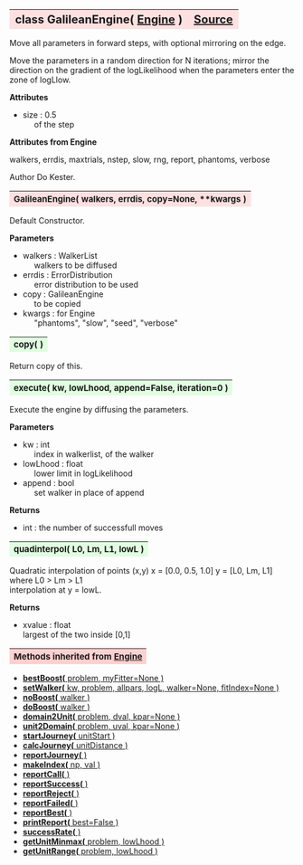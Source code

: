 ---
---
<br><br>

<a name="GalileanEngine"></a>
<table><thead style="background-color:#FFE0E0; width:100%; font-size:20px"><tr><th style="text-align:left">
<strong>class GalileanEngine(</strong> <a href="./Engine.html">Engine</a> )</th><th style="text-align:right"><a href=https://github.com/dokester/BayesicFitting/blob/master/BayesicFitting/source/GalileanEngine.py target=_blank>Source</a></th></tr></thead></table>
<p>

Move all parameters in forward steps, with optional mirroring on the edge.

Move the parameters in a random direction for N iterations; mirror the direction
on the gradient of the logLikelihood when the parameters enter the zone of logLlow.

<b>Attributes</b>

* size  :  0.5<br>
&nbsp;&nbsp;&nbsp;&nbsp; of the step<br>

<b>Attributes from Engine</b>

walkers, errdis, maxtrials, nstep, slow, rng, report, phantoms, verbose

Author       Do Kester.


<a name="GalileanEngine"></a>
<table><thead style="background-color:#FFE0E0; width:100%; font-size:15px"><tr><th style="text-align:left">
<strong>GalileanEngine(</strong> walkers, errdis, copy=None, **kwargs )
</th></tr></thead></table>
<p>

Default Constructor.

<b>Parameters</b>

* walkers  :  WalkerList<br>
&nbsp;&nbsp;&nbsp;&nbsp; walkers to be diffused<br>
* errdis  :  ErrorDistribution<br>
&nbsp;&nbsp;&nbsp;&nbsp; error distribution to be used<br>
* copy  :  GalileanEngine<br>
&nbsp;&nbsp;&nbsp;&nbsp; to be copied<br>
* kwargs  :  for Engine<br>
&nbsp;&nbsp;&nbsp;&nbsp; "phantoms", "slow", "seed", "verbose"<br>


<a name="copy"></a>
<table><thead style="background-color:#E0FFE0; width:100%; font-size:15px"><tr><th style="text-align:left">
<strong>copy(</strong> )
</th></tr></thead></table>
<p>
Return copy of this. 

<a name="execute"></a>
<table><thead style="background-color:#E0FFE0; width:100%; font-size:15px"><tr><th style="text-align:left">
<strong>execute(</strong> kw, lowLhood, append=False, iteration=0 )
</th></tr></thead></table>
<p>

Execute the engine by diffusing the parameters.

<b>Parameters</b>

* kw  :  int<br>
&nbsp;&nbsp;&nbsp;&nbsp; index in walkerlist, of the walker<br>
* lowLhood  :  float<br>
&nbsp;&nbsp;&nbsp;&nbsp; lower limit in logLikelihood<br>
* append  :  bool<br>
&nbsp;&nbsp;&nbsp;&nbsp; set walker in place of append<br>

<b>Returns</b>

* int  :  the number of successfull moves<br>


<a name="quadinterpol"></a>
<table><thead style="background-color:#E0FFE0; width:100%; font-size:15px"><tr><th style="text-align:left">
<strong>quadinterpol(</strong> L0, Lm, L1, lowL ) 
</th></tr></thead></table>
<p>

Quadratic interpolation of points (x,y)
x = [0.0, 0.5, 1.0]
y = [L0, Lm, L1]  where L0 > Lm > L1    
interpolation at y = lowL.

<b>Returns</b>

* xvalue  :  float<br>
    largest of the two inside [0,1]

<table><thead style="background-color:#FFD0D0; width:100%; font-size:15px"><tr><th style="text-align:left">
<strong>Methods inherited from</strong> <a href="./Engine.html">Engine</a></th></tr></thead></table>


* [<strong>bestBoost(</strong> problem, myFitter=None ) ](./Engine.md#bestBoost)
* [<strong>setWalker(</strong> kw, problem, allpars, logL, walker=None, fitIndex=None ) ](./Engine.md#setWalker)
* [<strong>noBoost(</strong> walker ) ](./Engine.md#noBoost)
* [<strong>doBoost(</strong> walker ) ](./Engine.md#doBoost)
* [<strong>domain2Unit(</strong> problem, dval, kpar=None ) ](./Engine.md#domain2Unit)
* [<strong>unit2Domain(</strong> problem, uval, kpar=None ) ](./Engine.md#unit2Domain)
* [<strong>startJourney(</strong> unitStart ) ](./Engine.md#startJourney)
* [<strong>calcJourney(</strong> unitDistance ) ](./Engine.md#calcJourney)
* [<strong>reportJourney(</strong> ) ](./Engine.md#reportJourney)
* [<strong>makeIndex(</strong> np, val ) ](./Engine.md#makeIndex)
* [<strong>reportCall(</strong> )](./Engine.md#reportCall)
* [<strong>reportSuccess(</strong> )](./Engine.md#reportSuccess)
* [<strong>reportReject(</strong> )](./Engine.md#reportReject)
* [<strong>reportFailed(</strong> )](./Engine.md#reportFailed)
* [<strong>reportBest(</strong> )](./Engine.md#reportBest)
* [<strong>printReport(</strong> best=False ) ](./Engine.md#printReport)
* [<strong>successRate(</strong> ) ](./Engine.md#successRate)
* [<strong>getUnitMinmax(</strong> problem, lowLhood ) ](./Engine.md#getUnitMinmax)
* [<strong>getUnitRange(</strong> problem, lowLhood ) ](./Engine.md#getUnitRange)
